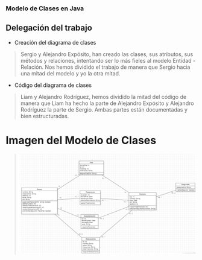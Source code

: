 ### Modelo de Clases en Java
## Delegación del trabajo
* Creación del diagrama de clases
> Sergio y Alejandro Expósito, han creado las clases, sus atributos, sus métodos y relaciones, intentando ser lo más fieles al modelo Entidad - Relación.
> Nos hemos dividido el trabajo de manera que Sergio hacia una mitad del modelo y yo la otra mitad.
* Código del diagrama de clases
> Liam y Alejandro Rodríguez, hemos dividido la mitad del código de manera que Liam ha hecho la parte de Alejandro Expósito y Alejandro Rodríguez la parte de Sergio.
> Ambas partes están documentadas y bien estructuradas.
# Imagen del Modelo de Clases
>![img.png](img.png)